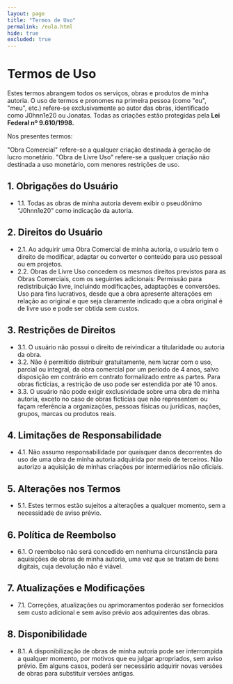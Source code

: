 ```yaml
---
layout: page
title: "Termos de Uso"
permalink: /eula.html
hide: true
excluded: true
---
```

# Termos de Uso

Estes termos abrangem todos os serviços, obras e produtos de minha autoria.
O uso de termos e pronomes na primeira pessoa (como "eu", "meu", etc.) refere-se exclusivamente ao autor das obras, identificado como J0hnn1e20 ou Jonatas.
Todas as criações estão protegidas pela **Lei Federal nº 9.610/1998.**

Nos presentes termos:

"Obra Comercial" refere-se a qualquer criação destinada à geração de lucro monetário. "Obra de Livre Uso" refere-se a qualquer criação não destinada a uso monetário, com menores restrições de uso.

## 1. Obrigações do Usuário
  - 1.1. Todas as obras de minha autoria devem exibir o pseudônimo “J0hnn1e20” como indicação da autoria.

## 2. Direitos do Usuário
  - 2.1. Ao adquirir uma Obra Comercial de minha autoria, o usuário tem o direito de modificar, adaptar ou converter o conteúdo para uso pessoal ou em projetos.
  - 2.2. Obras de Livre Uso concedem os mesmos direitos previstos para as Obras Comerciais, com os seguintes adicionais: Permissão para redistribuição livre, incluindo modificações, adaptações e conversões. Uso para fins lucrativos, desde que a obra apresente alterações em relação ao original e que seja claramente indicado que a obra original é de livre uso e pode ser obtida sem custos.

## 3. Restrições de Direitos
  - 3.1. O usuário não possui o direito de reivindicar a titularidade ou autoria da obra.
  - 3.2. Não é permitido distribuir gratuitamente, nem lucrar com o uso, parcial ou integral, da obra comercial por um período de 4 anos, salvo disposição em contrário em contrato formalizado entre as partes. Para obras fictícias, a restrição de uso pode ser estendida por até 10 anos.
  - 3.3. O usuário não pode exigir exclusividade sobre uma obra de minha autoria, exceto no caso de obras fictícias que não representem ou façam referência a organizações, pessoas físicas ou jurídicas, nações, grupos, marcas ou produtos reais.

## 4. Limitações de Responsabilidade
  - 4.1. Não assumo responsabilidade por quaisquer danos decorrentes do uso de uma obra de minha autoria adquirida por meio de terceiros. Não autorizo a aquisição de minhas criações por intermediários não oficiais.

## 5. Alterações nos Termos
  - 5.1. Estes termos estão sujeitos a alterações a qualquer momento, sem a necessidade de aviso prévio.

## 6. Política de Reembolso
  - 6.1. O reembolso não será concedido em nenhuma circunstância para aquisições de obras de minha autoria, uma vez que se tratam de bens digitais, cuja devolução não é viável.

## 7. Atualizações e Modificações
  - 7.1. Correções, atualizações ou aprimoramentos poderão ser fornecidos sem custo adicional e sem aviso prévio aos adquirentes das obras.

## 8. Disponibilidade
  - 8.1. A disponibilização de obras de minha autoria pode ser interrompida a qualquer momento, por motivos que eu julgar apropriados, sem aviso prévio. Em alguns casos, poderá ser necessário adquirir novas versões de obras para substituir versões antigas.